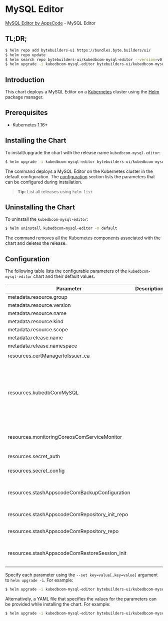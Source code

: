 # MySQL Editor

[MySQL Editor by AppsCode](https://byte.builders) - MySQL Editor

## TL;DR;

```bash
$ helm repo add bytebuilders-ui https://bundles.byte.builders/ui/
$ helm repo update
$ helm search repo bytebuilders-ui/kubedbcom-mysql-editor --version=v0.3.0
$ helm upgrade -i kubedbcom-mysql-editor bytebuilders-ui/kubedbcom-mysql-editor -n default --create-namespace --version=v0.3.0
```

## Introduction

This chart deploys a MySQL Editor on a [Kubernetes](http://kubernetes.io) cluster using the [Helm](https://helm.sh) package manager.

## Prerequisites

- Kubernetes 1.16+

## Installing the Chart

To install/upgrade the chart with the release name `kubedbcom-mysql-editor`:

```bash
$ helm upgrade -i kubedbcom-mysql-editor bytebuilders-ui/kubedbcom-mysql-editor -n default --create-namespace --version=v0.3.0
```

The command deploys a MySQL Editor on the Kubernetes cluster in the default configuration. The [configuration](#configuration) section lists the parameters that can be configured during installation.

> **Tip**: List all releases using `helm list`

## Uninstalling the Chart

To uninstall the `kubedbcom-mysql-editor`:

```bash
$ helm uninstall kubedbcom-mysql-editor -n default
```

The command removes all the Kubernetes components associated with the chart and deletes the release.

## Configuration

The following table lists the configurable parameters of the `kubedbcom-mysql-editor` chart and their default values.

|                   Parameter                    | Description |                                                                                                                                                                                                                                                                                                                                                                                                                                                                                                                                                 Default                                                                                                                                                                                                                                                                                                                                                                                                                                                                                                                                                 |
|------------------------------------------------|-------------|---------------------------------------------------------------------------------------------------------------------------------------------------------------------------------------------------------------------------------------------------------------------------------------------------------------------------------------------------------------------------------------------------------------------------------------------------------------------------------------------------------------------------------------------------------------------------------------------------------------------------------------------------------------------------------------------------------------------------------------------------------------------------------------------------------------------------------------------------------------------------------------------------------------------------------------------------------------------------------------------------------------------------------------------------------------------------------------------------------|
| metadata.resource.group                        |             | <code>kubedb.com</code>                                                                                                                                                                                                                                                                                                                                                                                                                                                                                                                                                                                                                                                                                                                                                                                                                                                                                                                                                                                                                                                                                 |
| metadata.resource.version                      |             | <code>v1alpha2</code>                                                                                                                                                                                                                                                                                                                                                                                                                                                                                                                                                                                                                                                                                                                                                                                                                                                                                                                                                                                                                                                                                   |
| metadata.resource.name                         |             | <code>mysqls</code>                                                                                                                                                                                                                                                                                                                                                                                                                                                                                                                                                                                                                                                                                                                                                                                                                                                                                                                                                                                                                                                                                     |
| metadata.resource.kind                         |             | <code>MySQL</code>                                                                                                                                                                                                                                                                                                                                                                                                                                                                                                                                                                                                                                                                                                                                                                                                                                                                                                                                                                                                                                                                                      |
| metadata.resource.scope                        |             | <code>Namespaced</code>                                                                                                                                                                                                                                                                                                                                                                                                                                                                                                                                                                                                                                                                                                                                                                                                                                                                                                                                                                                                                                                                                 |
| metadata.release.name                          |             | <code>RELEASE-NAME</code>                                                                                                                                                                                                                                                                                                                                                                                                                                                                                                                                                                                                                                                                                                                                                                                                                                                                                                                                                                                                                                                                               |
| metadata.release.namespace                     |             | <code>default</code>                                                                                                                                                                                                                                                                                                                                                                                                                                                                                                                                                                                                                                                                                                                                                                                                                                                                                                                                                                                                                                                                                    |
| resources.certManagerIoIssuer_ca               |             | <code>{"apiVersion":"cert-manager.io/v1","kind":"Issuer","metadata":{"name":"mysql-ca","namespace":"demo"},"spec":{"ca":{"secretName":"mysql-ca"}}}</code>                                                                                                                                                                                                                                                                                                                                                                                                                                                                                                                                                                                                                                                                                                                                                                                                                                                                                                                                              |
| resources.kubedbComMySQL                       |             | <code>{"apiVersion":"kubedb.com/v1alpha2","kind":"MySQL","metadata":{"name":"mysql","namespace":"demo"},"spec":{"authSecret":{"name":"mysql-auth"},"configSecret":{"name":"mysql-config"},"monitor":{"agent":"prometheus.io","prometheus":{"exporter":{"resources":{"limits":{"cpu":"100m","memory":"128Mi"},"requests":{"cpu":"100m","memory":"128Mi"}}}}},"podTemplate":{"spec":{"args":["--character-set-server=utf8mb4"],"env":[{"name":"MYSQL_DATABASE","value":"myDB"}],"resources":{"requests":{"cpu":"250m","memory":"1Gi"}}}},"replicas":3,"requireSSL":true,"storage":{"accessModes":["ReadWriteOnce"],"resources":{"requests":{"storage":"1Gi"}},"storageClassName":"standard"},"storageType":"Durable","terminationPolicy":"Halt","tls":{"certificates":[{"alias":"server","dnsNames":["localhost"],"ipAddresses":["127.0.0.1"],"subject":{"organizations":["kubedb:server"]}}],"issuerRef":{"apiGroup":"cert-manager.io","kind":"Issuer","name":"mysql-ca"}},"topology":{"group":{"name":"dc002fc3-c412-4d18-b1d4-66c1fbfbbc9b"},"mode":"GroupReplication"},"version":"8.0.23-v1"}}</code> |
| resources.monitoringCoreosComServiceMonitor    |             | <code>{"apiVersion":"monitoring.coreos.com/v1","kind":"ServiceMonitor","metadata":{"name":"mysql","namespace":"demo"},"spec":{"endpoints":[{"honorLabels":true,"interval":"30s","path":"/metrics","port":"metrics"}],"namespaceSelector":{"matchNames":["demo"]},"selector":{"matchLabels":{"app.kubernetes.io/instance":"mysql","app.kubernetes.io/name":"mysqls.kubedb.com"}}}}</code>                                                                                                                                                                                                                                                                                                                                                                                                                                                                                                                                                                                                                                                                                                                |
| resources.secret_auth                          |             | <code>{"apiVersion":"v1","kind":"Secret","metadata":{"name":"mysql-auth","namespace":"demo"},"stringData":{"password":"thisIs1StrongPassword","username":"root"},"type":"Opaque"}</code>                                                                                                                                                                                                                                                                                                                                                                                                                                                                                                                                                                                                                                                                                                                                                                                                                                                                                                                |
| resources.secret_config                        |             | <code>{"apiVersion":"v1","kind":"Secret","metadata":{"name":"mysql-config","namespace":"demo"},"stringData":{"my-config.cnf":"[mysqld]\nmax_connections = 200\nread_buffer_size = 1048576\n"},"type":"Opaque"}</code>                                                                                                                                                                                                                                                                                                                                                                                                                                                                                                                                                                                                                                                                                                                                                                                                                                                                                   |
| resources.stashAppscodeComBackupConfiguration  |             | <code>{"apiVersion":"stash.appscode.com/v1beta1","kind":"BackupConfiguration","metadata":{"name":"mysql","namespace":"demo"},"spec":{"repository":{"name":"mysql-repo"},"retentionPolicy":{"keepLast":5,"name":"keep-last-5","prune":true},"schedule":"*/5 * * * *","target":{"ref":{"apiVersion":"appcatalog.appscode.com/v1alpha1","kind":"AppBinding","name":"mysql"}}}}</code>                                                                                                                                                                                                                                                                                                                                                                                                                                                                                                                                                                                                                                                                                                                      |
| resources.stashAppscodeComRepository_init_repo |             | <code>{"apiVersion":"stash.appscode.com/v1alpha1","kind":"Repository","metadata":{"name":"mysql-init-repo","namespace":"demo"},"spec":{"backend":{"gcs":{"bucket":"stash-testing","prefix":"/demo/mysql/mysql"},"storageSecretName":"gcs-secret"}}}</code>                                                                                                                                                                                                                                                                                                                                                                                                                                                                                                                                                                                                                                                                                                                                                                                                                                              |
| resources.stashAppscodeComRepository_repo      |             | <code>{"apiVersion":"stash.appscode.com/v1alpha1","kind":"Repository","metadata":{"name":"mysql-repo","namespace":"demo"},"spec":{"backend":{"gcs":{"bucket":"stash-testing","prefix":"/demo/mysql/mysql"},"storageSecretName":"gcs-secret"}}}</code>                                                                                                                                                                                                                                                                                                                                                                                                                                                                                                                                                                                                                                                                                                                                                                                                                                                   |
| resources.stashAppscodeComRestoreSession_init  |             | <code>{"apiVersion":"stash.appscode.com/v1beta1","kind":"RestoreSession","metadata":{"name":"mysql-init","namespace":"demo"},"spec":{"repository":{"name":"mysql-init-repo"},"rules":[{"snapshots":["latest"]}],"target":{"ref":{"apiVersion":"appcatalog.appscode.com/v1alpha1","kind":"AppBinding","name":"mysql"}},"task":{"name":"mysql-restore-8.0.21"}}}</code>                                                                                                                                                                                                                                                                                                                                                                                                                                                                                                                                                                                                                                                                                                                                   |


Specify each parameter using the `--set key=value[,key=value]` argument to `helm upgrade -i`. For example:

```bash
$ helm upgrade -i kubedbcom-mysql-editor bytebuilders-ui/kubedbcom-mysql-editor -n default --create-namespace --version=v0.3.0 --set metadata.resource.group=kubedb.com
```

Alternatively, a YAML file that specifies the values for the parameters can be provided while
installing the chart. For example:

```bash
$ helm upgrade -i kubedbcom-mysql-editor bytebuilders-ui/kubedbcom-mysql-editor -n default --create-namespace --version=v0.3.0 --values values.yaml
```
